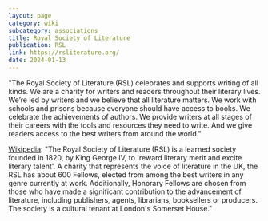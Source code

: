 ```yaml
---
layout: page
category: wiki
subcategory: associations
title: Royal Society of Literature
publication: RSL
link: https://rsliterature.org/
date: 2024-01-13
---
```


"The Royal Society of Literature (RSL) celebrates and supports writing of all kinds. We are a charity for writers and readers throughout their literary lives. We’re led by writers and we believe that all literature matters. We work with schools and prisons because everyone should have access to books. We celebrate the achievements of authors. We provide writers at all stages of their careers with the tools and resources they need to write. And we give readers access to the best writers from around the world."

[Wikipedia](https://en.wikipedia.org/wiki/Royal_Society_of_Literature): "The Royal Society of Literature (RSL) is a learned society founded in 1820, by King George IV, to 'reward literary merit and excite literary talent'. A charity that represents the voice of literature in the UK, the RSL has about 600 Fellows, elected from among the best writers in any genre currently at work. Additionally, Honorary Fellows are chosen from those who have made a significant contribution to the advancement of literature, including publishers, agents, librarians, booksellers or producers. The society is a cultural tenant at London's Somerset House."
